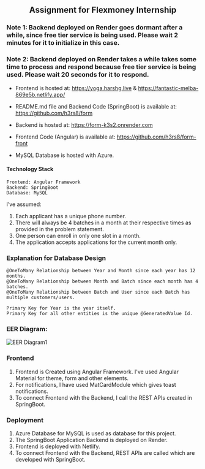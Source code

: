 ## <p align="center"><strong>Assignment for Flexmoney Internship</strong></p>

### Note 1: Backend deployed on Render goes dormant after a while, since free tier service is being used. Please wait 2 minutes for it to initialize in this case.
### Note 2: Backend deployed on Render takes a while takes some time to process and respond because free tier service is being used. Please wait 20 seconds for it to respond.


* Frontend is hosted at: https://yoga.harshg.live & https://fantastic-melba-869e5b.netlify.app/ 

* README.md file and Backend Code (SpringBoot) is available at: https://github.com/h3rs8/form

* Backend is hosted at: https://form-k3s2.onrender.com

* Frontend Code (Angular) is available at: https://github.com/h3rs8/form-front

* MySQL Database is hosted with Azure.

#### Technology Stack
    Frontend: Angular Framework
    Backend: SpringBoot
    Database: MySQL
  
I’ve assumed:
1. Each applicant has a unique phone number.
2. There will always be 4 batches in a month at their respective times as provided in the problem statement.
3. One person can enroll in only one slot in a month.
4. The application accepts applications for the current month only.


### Explanation for Database Design 
    @OneToMany Relationship between Year and Month since each year has 12 months.
    @OneToMany Relationship between Month and Batch since each month has 4 batches.
    @OneToMany Relationship between Batch and User since each Batch has multiple customers/users.

    Primary Key for Year is the year itself.
    Primary Key for all other entities is the unique @GeneratedValue Id.
    
   

### EER Diagram: 


![EER Diagram1](https://github.com/h3rs8/form/assets/77108746/d1e3d033-1315-4957-8eb1-e3a72181fcff)



### Frontend
1. Frontend is Created using Angular Framework. I've used Angular Material for theme, form and other elements.
2. For notifications, I have used MatCardModule which gives toast notifications.
3. To connect Frontend with the Backend, I call the REST APIs created in SpringBoot.

### Deployment
1. Azure Database for MySQL is used as database for this project.
2. The SpringBoot Application Backend is deployed on Render.
3. Frontend is deployed with Netlify.
4. To connect Frontend with the Backend, REST APIs are called which are developed with SpringBoot.




